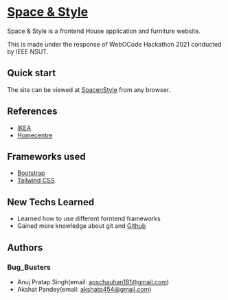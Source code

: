 # [Space & Style](https://spacenstyle-bug-busters.netlify.app/)
Space & Style is a frontend House application and furniture website.

This is made under the response of WebOCode Hackathon 2021 
conducted by IEEE NSUT.

## Quick start

The site can be viewed at [SpacenStyle](https://spacenstyle-bug-busters.netlify.app/) from any browser.

## References

* [IKEA](https://www.ikea.com/in/en/)
* [Homecentre](https://www.homecentre.in/in/en/department/bedroom)

## Frameworks used

* [Bootstrap](https://getbootstrap.com/)
* [Tailwind CSS](https://tailwindcss.com/)

## New Techs Learned

* Learned how to use different forntend frameworks
* Gained more knowledge about git and [Github](https://github.com/)

## Authors

### Bug_Busters

* Anuj Pratap Singh(email: apschauhan181@gmail.com)
* Akshat Pandey(email: akshatp454@gmail.com)




